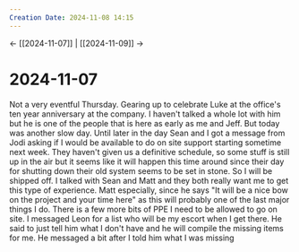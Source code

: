 ```yaml
---
Creation Date: 2024-11-08 14:15
---
```


<- [[2024-11-07]] | [[2024-11-09]]  ->

# 2024-11-07
Not a very eventful Thursday. Gearing up to celebrate Luke at the office's ten year anniversary at the company. I haven't talked a whole lot with him but he is one of the people that is here as early as me and Jeff. But today was another slow day. Until later in the day Sean and I got a message from Jodi asking if I would be available to do on site support starting sometime next week. They haven't given us a definitive schedule, so some stuff is still up in the air but it seems like it will happen this time around since their day for shutting down their old system seems to be set in stone. So I will be shipped off. I talked with Sean and Matt and they both really want me to get this type of experience. Matt especially, since he says "It will be a nice bow on the project and your time here" as this will probably one of the last major things I do. There is a few more bits of PPE I need to be allowed to go on site. I messaged Leon for a list who will be my escort when I get there. He said to just tell him what I don't have and he will compile the missing items for me. He messaged a bit after I told him what I was missing 